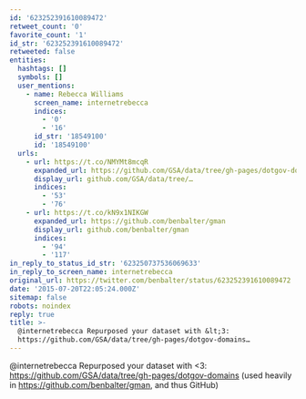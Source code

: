 ```yaml
---
id: '623252391610089472'
retweet_count: '0'
favorite_count: '1'
id_str: '623252391610089472'
retweeted: false
entities:
  hashtags: []
  symbols: []
  user_mentions:
    - name: Rebecca Williams
      screen_name: internetrebecca
      indices:
        - '0'
        - '16'
      id_str: '18549100'
      id: '18549100'
  urls:
    - url: https://t.co/NMYMt8mcqR
      expanded_url: https://github.com/GSA/data/tree/gh-pages/dotgov-domains
      display_url: github.com/GSA/data/tree/…
      indices:
        - '53'
        - '76'
    - url: https://t.co/kN9x1NIKGW
      expanded_url: https://github.com/benbalter/gman
      display_url: github.com/benbalter/gman
      indices:
        - '94'
        - '117'
in_reply_to_status_id_str: '623250737536069633'
in_reply_to_screen_name: internetrebecca
original_url: https://twitter.com/benbalter/status/623252391610089472
date: '2015-07-20T22:05:24.000Z'
sitemap: false
robots: noindex
reply: true
title: >-
  @internetrebecca Repurposed your dataset with &lt;3:
  https://github.com/GSA/data/tree/gh-pages/dotgov-domains…
---
```


@internetrebecca Repurposed your dataset with &lt;3: https://github.com/GSA/data/tree/gh-pages/dotgov-domains (used heavily in https://github.com/benbalter/gman, and thus GitHub)